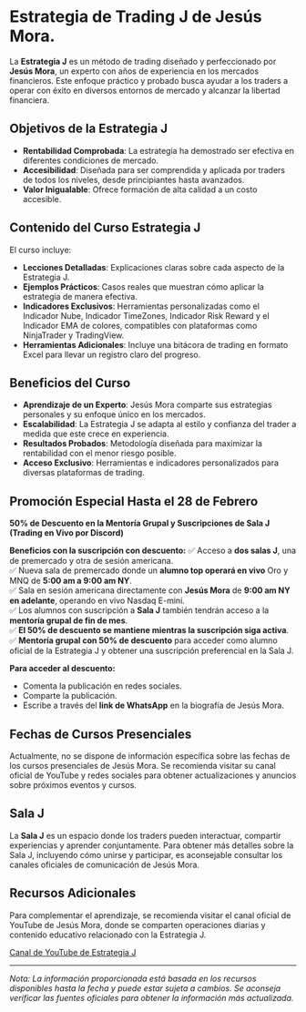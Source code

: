 # Estrategia de Trading J de Jesús Mora.

La **Estrategia J** es un método de trading diseñado y perfeccionado por **Jesús Mora**, un experto con años de experiencia en los mercados financieros. Este enfoque práctico y probado busca ayudar a los traders a operar con éxito en diversos entornos de mercado y alcanzar la libertad financiera.

## Objetivos de la Estrategia J

- **Rentabilidad Comprobada**: La estrategia ha demostrado ser efectiva en diferentes condiciones de mercado.
- **Accesibilidad**: Diseñada para ser comprendida y aplicada por traders de todos los niveles, desde principiantes hasta avanzados.
- **Valor Inigualable**: Ofrece formación de alta calidad a un costo accesible.

## Contenido del Curso Estrategia J

El curso incluye:

- **Lecciones Detalladas**: Explicaciones claras sobre cada aspecto de la Estrategia J.
- **Ejemplos Prácticos**: Casos reales que muestran cómo aplicar la estrategia de manera efectiva.
- **Indicadores Exclusivos**: Herramientas personalizadas como el Indicador Nube, Indicador TimeZones, Indicador Risk Reward y el Indicador EMA de colores, compatibles con plataformas como NinjaTrader y TradingView.  
- **Herramientas Adicionales**: Incluye una bitácora de trading en formato Excel para llevar un registro claro del progreso.  

## Beneficios del Curso

- **Aprendizaje de un Experto**: Jesús Mora comparte sus estrategias personales y su enfoque único en los mercados.
- **Escalabilidad**: La Estrategia J se adapta al estilo y confianza del trader a medida que este crece en experiencia.
- **Resultados Probados**: Metodología diseñada para maximizar la rentabilidad con el menor riesgo posible.
- **Acceso Exclusivo**: Herramientas e indicadores personalizados para diversas plataformas de trading.

## Promoción Especial Hasta el 28 de Febrero

**50% de Descuento en la Mentoría Grupal y Suscripciones de Sala J (Trading en Vivo por Discord)**

**Beneficios con la suscripción con descuento:**
✅ Acceso a **dos salas J**, una de premercado y otra de sesión americana.  
✅ Nueva sala de premercado donde un **alumno top operará en vivo** Oro y MNQ de **5:00 am a 9:00 am NY**.  
✅ Sala en sesión americana directamente con **Jesús Mora** de **9:00 am NY en adelante**, operando en vivo Nasdaq E-mini.  
✅ Los alumnos con suscripción a **Sala J** también tendrán acceso a la **mentoría grupal de fin de mes**.  
✅ **El 50% de descuento se mantiene mientras la suscripción siga activa**.  
✅ **Mentoría grupal con 50% de descuento** para acceder como alumno oficial de la Estrategia J y obtener una suscripción preferencial en la Sala J.  

**Para acceder al descuento:**  
- Comenta la publicación en redes sociales.  
- Comparte la publicación.  
- Escribe a través del **link de WhatsApp** en la biografía de Jesús Mora.  

## Fechas de Cursos Presenciales

Actualmente, no se dispone de información específica sobre las fechas de los cursos presenciales de Jesús Mora. Se recomienda visitar su canal oficial de YouTube y redes sociales para obtener actualizaciones y anuncios sobre próximos eventos y cursos.

## Sala J

La **Sala J** es un espacio donde los traders pueden interactuar, compartir experiencias y aprender conjuntamente. Para obtener más detalles sobre la Sala J, incluyendo cómo unirse y participar, es aconsejable consultar los canales oficiales de comunicación de Jesús Mora.

## Recursos Adicionales

Para complementar el aprendizaje, se recomienda visitar el canal oficial de YouTube de Jesús Mora, donde se comparten operaciones diarias y contenido educativo relacionado con la Estrategia J.

[Canal de YouTube de Estrategia J](https://www.youtube.com/@ESTRATEGIAJTRADING)

---

*Nota: La información proporcionada está basada en los recursos disponibles hasta la fecha y puede estar sujeta a cambios. Se aconseja verificar las fuentes oficiales para obtener la información más actualizada.*
